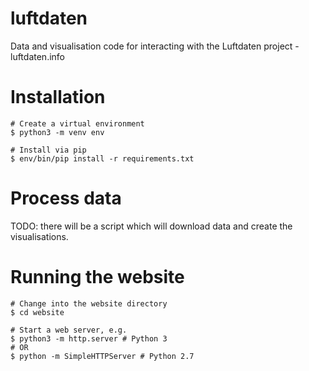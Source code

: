# luftdaten
Data and visualisation code for interacting with the Luftdaten project - luftdaten.info

# Installation
```
# Create a virtual environment
$ python3 -m venv env

# Install via pip
$ env/bin/pip install -r requirements.txt
```

# Process data
TODO: there will be a script which will download data and create the visualisations.

# Running the website
```
# Change into the website directory
$ cd website

# Start a web server, e.g.
$ python3 -m http.server # Python 3
# OR
$ python -m SimpleHTTPServer # Python 2.7
```
